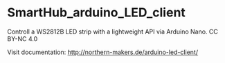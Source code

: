 # SmartHub_arduino_LED_client
Controll a WS2812B LED strip with a lightweight API via Arduino Nano. CC BY-NC 4.0

Visit documentation: http://northern-makers.de/arduino-led-client/
